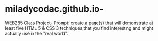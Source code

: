 # miladycodac.github.io-
WEB285 Class Project- Prompt: create a page(s) that will demonstrate at least five HTML 5 &amp; CSS 3 techniques that you find interesting and might actually use in the "real world".
